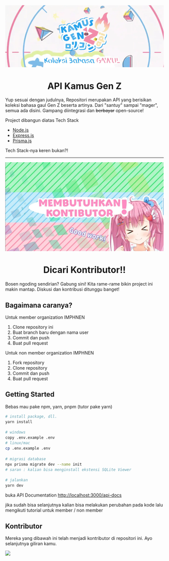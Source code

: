 <img src="./assets/img/banner.webp">

<h1 align="center">
  API Kamus Gen Z
</h1>

Yup sesuai dengan judulnya, Repositori merupakan API yang berisikan koleksi bahasa gaul Gen Z beserta artinya. Dari "santuy" sampai "mager", semua ada disini.  Gampang diintegrasi dan ~~berbayar~~ open-source!

Project dibangun diatas Tech Stack
- [Node.js](https://nodejs.org/)
- [Express.js](https://expressjs.com/)
- [Prisma.js](https://www.prisma.io/)

Tech Stack-nya keren bukan?!

---
<img src="./assets/img/kontributor.webp">
<h1 align="center">
  Dicari Kontributor!!
</h1>

Bosen ngoding sendirian? Gabung sini! Kita rame-rame bikin project ini makin mantap. Diskusi dan kontribusi ditunggu banget!

## Bagaimana caranya?

Untuk member organization IMPHNEN
1. Clone repository ini
2. Buat branch baru dengan nama user
3. Commit dan push
4. Buat pull request

Untuk non member organization IMPHNEN
1. Fork repository
2. Clone repository
3. Commit dan push
4. Buat pull request

## Getting Started
Bebas mau pake npm, yarn, pnpm (tutor pake yarn)

```bash
# install package, dll.
yarn install

# windows
copy .env.example .env
# linux/mac
cp .env.example .env

# migrasi database
npx prisma migrate dev --name init
# saran : kalian bisa menginstall ekstensi SQLite Viewer

# jalankan
yarn dev
```

buka API Documentation
[http://localhost:3000/api-docs](http://localhost:3000/api-docs)

jika sudah bisa selanjutnya kalian bisa melakukan perubahan pada kode lalu mengikuti tutorial untuk member / non member


## Kontributor

Mereka yang dibawah ini telah menjadi kontributor di repositori ini. Ayo selanjutnya giliran kamu.

<a href="https://github.com/IMPHNEN/kamus-gen-z-api/graphs/contributors">
  <img src="https://contrib.rocks/image?repo=IMPHNEN/kamus-gen-z-api" />
</a>
